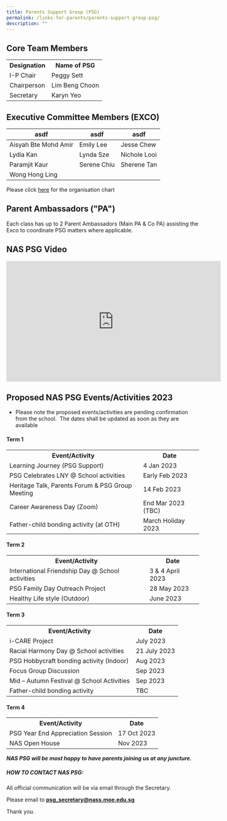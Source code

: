 ```yaml
---
title: Parents Support Group (PSG)
permalink: /links-for-parents/parents-support-group-psg/
description: ""
---
```

Core Team Members
-----------------
<table>
	<tr><th>Designation</th><th>Name of PSG</th></tr>
	<tr><td>I-P Chair</td><td>Peggy Sett</td></tr>
	<tr><td>Chairperson</td><td>Lim Beng Choon</td></tr>
	<tr><td>Secretary</td><td>Karyn Yeo</td></tr>
</table>



Executive Committee Members (EXCO)
----------------------------------

|asdf|asdf|asdf|
|-|-|-|
|Aisyah Bte Mohd Amir|Emily Lee|Jesse Chew|
|Lydia Kan|Lynda Sze|Nichole Looi|
|Paramjit Kaur|Serene Chiu|Sherene Tan
|Wong Hong Ling|||

  

Please click [here](https://drive.google.com/file/d/1ffPOqqLj18YNNLWvUZ3Us9eMMC7WaLXB/view) for the organisation chart  
  
  

Parent Ambassadors ("PA")
-------------------------

  

Each class has up to 2 Parent Ambassadors (Main PA & Co PA) assisting the Exco to coordinate PSG matters where applicable.

  

NAS PSG Video
-------------
<iframe width="560" height="315" src="https://www.youtube.com/embed/EXJXwg3MbLY" title="YouTube video player" frameborder="0" allow="accelerometer; autoplay; clipboard-write; encrypted-media; gyroscope; picture-in-picture; web-share" allowfullscreen></iframe>

Proposed NAS PSG Events/Activities 2023
-------------------------

* Please note the proposed events/activities are pending confirmation from the school.&nbsp; The dates shall be updated as soon as they are available

#### **Term 1**
<table>
	<tr>
		<th>Event/Activity</th><th>Date</th>
	</tr>
	<tr>
		<td>Learning Journey (PSG Support)</td>
		<td>4 Jan 2023</td>
	</tr>
	<tr>
		<td>PSG Celebrates LNY @ School activities</td>
		<td>Early Feb 2023</td>
	</tr>
	<tr>
		<td>Heritage Talk, Parents Forum & PSG Group Meeting</td>
		<td>14 Feb 2023</td>
	</tr>
	<tr>
		<td>Career Awareness Day (Zoom)</td>
		<td>End Mar 2023 (TBC)</td>
	</tr>
	<tr>
		<td>Father-child bonding activity (at OTH)</td>
		<td>March Holiday 2023</td>
	</tr>
</table>


#### **Term 2**
<table>
	<tr>
		<th>Event/Activity</th><th>Date</th>
	</tr>
	<tr>
		<td>International Friendship Day @ School activities</td>
		<td>3 & 4 April 2023</td>
	</tr>
	<tr>
		<td>PSG Family Day Outreach Project</td>
		<td>28 May 2023</td>
	</tr>
	<tr>
		<td>Healthy Life style (Outdoor)</td>
		<td>June 2023</td>
	</tr>
</table>	


#### **Term 3**
<table>
	<tr>
		<th>Event/Activity</th><th>Date</th>
	</tr>
	<tr>
		<td>i-CARE Project</td>
		<td>July 2023</td>
	</tr>
	<tr>
		<td>Racial Harmony Day @ School activities</td>
		<td>21 July 2023</td>
	</tr>
	<tr>
		<td>PSG Hobbycraft bonding activity (Indoor)</td>
		<td>Aug 2023</td>
	</tr>
	<tr>
		<td>Focus Group Discussion</td>
		<td>Sep 2023</td>
	</tr>
	<tr>
		<td>Mid – Autumn Festival @ School Activities</td>
		<td>Sep 2023</td>
	</tr>
	<tr>
		<td>Father-child bonding activity</td>
		<td>TBC</td>
	</tr>
</table>

#### **Term 4**
<table>
	<tr>
		<th>Event/Activity</th><th>Date</th>
	</tr>
	<tr>
		<td>PSG Year End Appreciation Session</td>
		<td>17 Oct 2023</td>
	</tr>
	<tr>
		<td>NAS Open House</td>
		<td>Nov 2023</td>
	</tr>
</table>


**_NAS PSG will be most happy to have parents joining us at any juncture._**

##### **HOW TO CONTACT NAS PSG:**

All official communication will be via email through the Secretary.

Please email to
[**psg\_secretary@nass.moe.edu.sg**](mailto:psg_secretary@nass.moe.edu.sg)

Thank you.